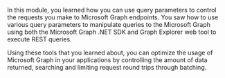 In this module, you learned how you can use query parameters to control the requests you make to Microsoft Graph endpoints. You saw how to use various query parameters to manipulate queries to the Microsoft Graph using both the Microsoft Graph .NET SDK and Graph Explorer web tool to execute REST queries. 

Using these tools that you learned about, you can optimize the usage of Microsoft Graph in your applications by controlling the amount of data returned, searching and limiting request round trips through batching.
